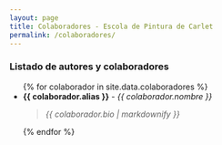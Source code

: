 ```yaml
---
layout: page
title: Colaboradores - Escola de Pintura de Carlet
permalink: /colaboradores/
---
```


### Listado de autores y colaboradores

<ul>
{% for colaborador in site.data.colaboradores %}
  <li><strong>{{ colaborador.alias }}</strong> - <em>{{ colaborador.nombre }}</em><blockquote><em>{{ colaborador.bio | markdownify }}</em></blockquote></li>
{% endfor %}
</ul>

